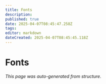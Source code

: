 ```yaml
---
title: Fonts
description: 
published: true
date: 2025-04-07T08:45:47.258Z
tags: 
editor: markdown
dateCreated: 2025-04-07T08:45:45.118Z
---
```


# Fonts

*This page was auto-generated from structure.*